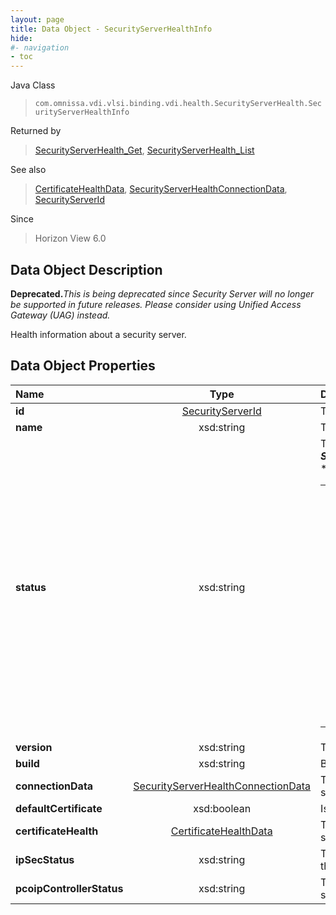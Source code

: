 ```yaml
---
layout: page
title: Data Object - SecurityServerHealthInfo
hide:
#- navigation
- toc
---
```






Java Class
> `com.omnissa.vdi.vlsi.binding.vdi.health.SecurityServerHealth.SecurityServerHealthInfo`

Returned by
> [SecurityServerHealth_Get](vdi.health.SecurityServerHealth.md#get), [SecurityServerHealth_List](vdi.health.SecurityServerHealth.md#list)

See also
> [CertificateHealthData](vdi.health.CertificateHealthData.md), [SecurityServerHealthConnectionData](vdi.health.SecurityServerHealth.ConnectionData.md), [SecurityServerId](vdi.entity.SecurityServerId.md)

Since
> Horizon View 6.0


## Data Object Description

**Deprecated.**_This is being deprecated since Security Server will no longer be supported in future releases. Please consider using Unified Access Gateway (UAG) instead._

Health information about a security server.

## Data Object Properties

 Name | Type | Description
:---|:---:|:---
**id**| [SecurityServerId](vdi.entity.SecurityServerId.md)|  The ID for this security server.
**name**|  xsd:string|  The name of this security server.
**status**|  xsd:string|  The status of this security server.  **_Since_** Horizon 7.0<br>* This property will be one of:<br><table><tr><th>Value</th><th>Description</th></tr><tr><td>"OK"</td><td>The connection to the security server is working properly.</td></tr><tr><td>"NOT_RESPONDING"</td><td>The security server is not responding.</td></tr><tr><td>"UNKNOWN"</td><td>The status of the security server is not known.</td></tr></table>
**version**|  xsd:string|  The version of the Security Server.
**build**|  xsd:string|  Build number of the security server.
**connectionData**| [SecurityServerHealthConnectionData](vdi.health.SecurityServerHealth.ConnectionData.md)|  The connection data for this security server.
**defaultCertificate**|  xsd:boolean|  Is this the default certificate?
**certificateHealth**| [CertificateHealthData](vdi.health.CertificateHealthData.md)|  The certificate data for this security server.
**ipSecStatus**|  xsd:string|  The status of the IPSec connection to the Connection Server.
**pcoipControllerStatus**|  xsd:string|  The PCoIP controller status of this security server.  **_Since_** Horizon 7.0
 


 
